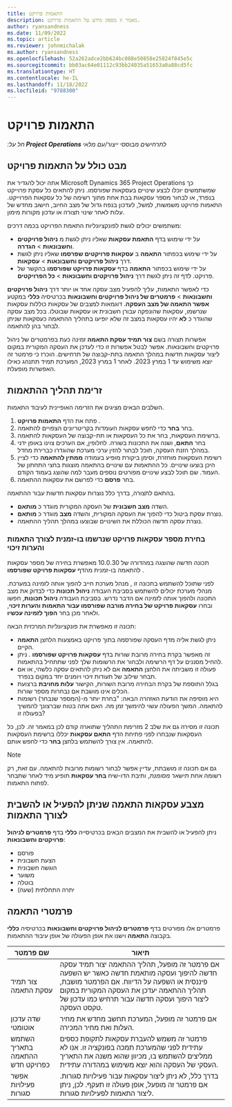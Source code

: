 ```yaml
---
title: התאמות פרויקט
description: מאמר זו מספק מידע על התאמות פרויקט.
author: ryansandness
ms.date: 11/09/2022
ms.topic: article
ms.reviewer: johnmichalak
ms.author: ryansandness
ms.openlocfilehash: 52a262adce2bb624bc088e50858e25824f845e5c
ms.sourcegitcommit: bb03ac64e01112c93bb24035a51653a0a88cd5fc
ms.translationtype: HT
ms.contentlocale: he-IL
ms.lasthandoff: 11/18/2022
ms.locfileid: "9788300"
---
```

# <a name="project-adjustments"></a>התאמות פרויקט

_חל על:**‏ Project Operations** לתרחישים מבוססי ייצור/עם מלאי_

## <a name="adjustments-overview"></a>מבט כולל על התאמות פרויקט

אתה יכול להגדיר את Microsoft Dynamics 365 Project Operations כך שמשתמשים יוכלו לבצע שינויים בעסקאות שפורסמו. ניתן להתאים כל עסקת פרוייקט בנפרד, או לבחור מספר עסקאות בבת אחת מתוך רשימה של כל עסקאות הפרוייקט. התאמות פרויקט משמשות, למשל, לעדכון בנפח גדול של מצב החיוב, חישוב מחדש של עלות לאחר שינוי תצורה או עדכון מקורות מימון.

משתמשים יכולים לגשת לפונקציונליות התאמת הפרויקט בכמה דרכים:

- על ידי שימוש בדף **התאמת עסקאות** שאליו ניתן לגשת מ **ניהול פרויקטים וחשבונאות** \> **הגדרה**.
- על ידי שימוש בכפתור **התאמה** ב **עסקאות פרויקטים שפרסמו** שאליו ניתן לגשת דרך **ניהול פרויקטים וחשבונאות** \> **עסקאות**.
- על ידי שימוש בכפתור **התאמה** בדף **עסקאות פרויקט שפורסמו**  בהקשר של פרויקט. לדף זה ניתן לגשת דרך **ניהול פרויקטים וחשבונאות** \> **כל הפרויקטים**.

כדי לאפשר התאמות, עליך להפעיל מצב עסקה אחד או יותר דרך **ניהול פרויקטים וחשבונאות** \> **פרמטרים של ניהול פרויקטים וחשבונאות** בכרטיסיה **כללי** במקטע **אפשר התאמה של מצב העסקה**. דוגמאות למצבים של עסקאות כוללות עסקאות שנרשמו, עסקאות שהונפקה עבורן חשבונית או עסקאות שבוטלו. בכל מצב עסקה שהוגדר כ **לא** יהיו עסקאות במצב זה שלא יופיעו בתהליך ההתאמה כעסקאות שניתן לבחור בהן להתאמה.

אפשרות תצורה בשם **צור תמיד עסקת התאמה** זמינה כעת בפרמטרים של ניהול פרויקטים וחשבונאות. אפשר לבטל אפשרות זו כדי לעדכן את העסקה המקורית במקום ליצור עסקאות חדשות במהלך התאמה בתת-קבוצה של תרחישים. הוכרז כי פרמטר זה יוצא משימוש עד 1 במרץ 2023. לאחר 1 במרץ 2023, המערכת תמיד תתנהג כאילו האפשרות מופעלת.

## <a name="adjustments-process-flow"></a>זרימת תהליך ההתאמות

השלבים הבאים מציגים את הזרימה האופיינית לעיבוד התאמות.

1. פתח את הדף **התאמות פרויקט** .
2. בחר **בחר** כדי לחפש עסקאות העומדות בקריטריונים הצפויים להתאמה.
3. ברשימת העסקאות, בחר את כל העסקאות או תת-קבוצה של העסקאות להתאמה.
4. בחר **התאם**, ושנה את התכונות בשורה. לחלופין, אם הערכים צוינו באופן ידני במהלך הזנת העסקה, תוכל לבחור להזין ערכי מערכת שהוגדרו כברירת מחדל.
5. רשימת העסקאות מוחזרת, וסימן ביקורת מופיע בעמודה **ממתין להתאמה** כדי לציין היכן בוצעו שינויים. כל ההתאמות עם שינויים בהתאמה מוצגות בחצי התחתון של העמוד. שם תוכל לבצע שינויים מפורטים נוספים מעבר למה שהוצג בעמוד הקודם.
6. בחר **פרסם** כדי לפרשם את עסקאות ההתאמה.

בהתאם לתצורה, בדרך כלל נוצרות עסקאות חדשות עבור ההתאמה.

- השדה **מצב חשבונית** של העסקה המקורית מוגדר כ **מותאם**.
- נוצרת עסקת ביטול כדי להפוך את העסקה המקורית, והשדה **מצב**  מוגדר כ **מותאם**.
- נוצרת עסקה חדשה הכוללת את השינויים שבוצעו במהלך תהליך ההתאמה.

### <a name="selecting-multiple-posted-project-transactions-at-a-time-for-adjustments-and-credit-notes"></a>בחירת מספר עסקאות פרויקט שנרשמו בו-זמנית לצורך התאמות והערות זיכוי

תכונה חדשה שהוצגה במהדורה של 10.0.30 מאפשרת בחירה של מספר עסקאות להתאמה בו-זמנית מהדף **עסקאות פרויקט שפורסמו** .

לפני שתוכל להשתמש בתכונה זו , מנהל מערכת חייב להפוך אותה לזמינה במערכת. מנהלי מערכת יכולים להשתמש בסביבת העבודה **ניהול תכונות** כדי לבדוק את מצב התכונה ולהפוך אותה לזמינה אם הדבר נדרש. בסביבת העבודה **ניהול תכונות**, חפשו ובחרו **עסקאות פרויקט של בחירה מורבה שפורסמו עבור התאמות והערות זיכוי**, ולאחר מכן בחר **הפוך לזמינה עכשיו**.

תכונה זו מאפשרת את פונקציונליות המרכזית הבאה:

- ניתן לגשת אליה מדף העסקה שפורסמה בתוך פרויקט באמצעות הלחצן **התאמה** הקיים.
- זה מאפשר בקרת בחירה מרובת שורות בדף **עסקאות פרויקט שפורסמו** . ניתן להחיל מסננים על דף הרשימה ולבחור את הרשומות שלך לפני שתתחיל בהתאמות.
- פעולה זו משביתה את הלחצן **התאמה** אם לא ניתן להתאים עסקה כלשהי, או אם תבחר שילוב של תעודות זיכוי ויומנים יחד במקום בנפרד.
- בגלל התוספת של בקרת הבחירה מרובת השורות, הקישור **עלות מחויבת** ברצועת הכלים אינו מושבת אם נבחרות מספר שורות.
- היא מוסיפה את הודעת האזהרה הבאה: "בחרת יותר מ-(המספר שנבחר) רשומות להתאמה. המשך הפעולה עשוי להימשך זמן מה. ‏‏האם אתה בטוח שברצונך להמשיך בפעולה זו?

תכונה זו מסירה גם את שלב 2 מזרימת התהליך שתוארה קודם לכן במאמר זה. לכן, כל העסקאות שנבחרו לפני פתיחת הדף **התאם עסקאות** יכללו ברשימת העסקאות להתאמה. אין צורך להשתמש בלחצן **בחר** כדי לחפש אותם.

> [!NOTE] 
> גם אם תכונה זו מושבתת, עדיין אפשר לבחור רשומות מרובות להתאמה. עם זאת, רק רשומה אחת *תישאר מסומנת*, ותיבת הדו-שיח **בחר עסקאות** תופיע מיד לאחר שתבחר לפתוח התאמות.

## <a name="adjustment-transaction-statuses-that-can-be-enabled-or-disabled-for-adjustments"></a>מצבע עסקאות התאמה שניתן להפעיל או להשבית לצורך התאמות

ניתן להפעיל או להשבית את המצבים הבאים בכרטיסייה **כללי** בדף **פרמטרים לניהול פרויקטים וחשבונאות**:

- פורסם
- הצעת חשבונית
- הוגשה חשבונית
- משוער
- בוטלה
- יתרה התחלתית (שעה)

## <a name="adjustment-parameters"></a>פרמטרי התאמה

פרמטרים אלו מפורטים בדף **פרמטרים לניהול פרויקטים וחשבונאות** בכרטיסיה **כללי** בקבוצה **התאמה** וישנו את אופן הפעולה של אופן עיבוד ההתאמות. 

| שם פרמטר | תיאור‬‏‫‬ |
|----------------|-------------
| צור תמיד עסקת התאמה | אם פרמטר זה מופעל, תהליך ההתאמה יצור תמיד עסקה חדשה להיפוך ועסקה מותאמת חדשה כאשר יש השפעה פיננסית או השפעה על הדיווח. אם הפרמטר מושבת, תהליך ההתאמה יעדכן את העסקה המקורית במקום ליצור היפוך ועסקה חדשה עבור תרחיש כמו עדכון של טקסט העסקה. |
| שדה עדכון אוטומטי | אם פרמטר זה מופעל, המערכת תחשב מחדש את מחיר העלות ואת מחיר המכירה. |
| השתמש בתאריך ההתאמה כפרויקט חדש | פרמטר זה משמש להעברת עסקאות לתקופת כספים עתידית לפני שהמערכת תמכה בפונקציה זו. אנו לא ממליצים להשתמש בו, מכיוון שהוא משנה את התאריך העסקי של העסקה והוא יוצא משימוש במהדורה עתידית. |
| אפשר פעילויות סגורות | בדרך כלל, לא ניתן ליצור עסקאות עבור פעילויות סגורות. אם פרמטר זה מופעל, אופן פעולה זו תעקף. לכן, ניתן ליצור התאמות לפעילויות סגורות. |

